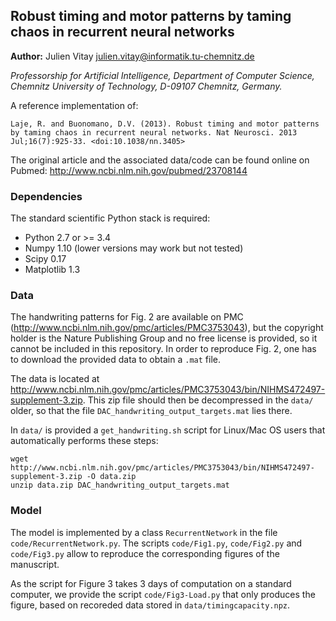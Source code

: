 ## Robust timing and motor patterns by taming chaos in recurrent neural networks

**Author:** Julien Vitay <julien.vitay@informatik.tu-chemnitz.de>

*Professorship for Artificial Intelligence, Department of Computer Science, Chemnitz University of Technology, D-09107 Chemnitz, Germany.*

A reference implementation of:

    Laje, R. and Buonomano, D.V. (2013). Robust timing and motor patterns by taming chaos in recurrent neural networks. Nat Neurosci. 2013 Jul;16(7):925-33. <doi:10.1038/nn.3405>

The original article and the associated data/code can be found online on Pubmed: <http://www.ncbi.nlm.nih.gov/pubmed/23708144>

### Dependencies

The standard scientific Python stack is required:

* Python 2.7 or >= 3.4
* Numpy 1.10 (lower versions may work but not tested)
* Scipy 0.17
* Matplotlib 1.3

### Data

The handwriting patterns for Fig. 2 are available on PMC (<http://www.ncbi.nlm.nih.gov/pmc/articles/PMC3753043>), but the copyright holder is the Nature Publishing Group and no free license is provided, so it cannot be included in this repository. In order to reproduce Fig. 2, one has to download the provided data to obtain a `.mat` file.

The data is located at <http://www.ncbi.nlm.nih.gov/pmc/articles/PMC3753043/bin/NIHMS472497-supplement-3.zip>. This zip file should then be decompressed in the `data/` older, so that the file `DAC_handwriting_output_targets.mat` lies there.

In `data/` is provided a `get_handwriting.sh` script for Linux/Mac OS users that automatically performs these steps:

```{.bash}
wget http://www.ncbi.nlm.nih.gov/pmc/articles/PMC3753043/bin/NIHMS472497-supplement-3.zip -O data.zip
unzip data.zip DAC_handwriting_output_targets.mat
```

### Model

The model is implemented by a class `RecurrentNetwork` in the file `code/RecurrentNetwork.py`. The scripts `code/Fig1.py`, `code/Fig2.py` and `code/Fig3.py` allow to reproduce the corresponding figures of the manuscript.

As the script for Figure 3 takes 3 days of computation on a standard computer, we provide the script `code/Fig3-Load.py` that only produces the figure, based on recoreded data stored in `data/timingcapacity.npz`.
